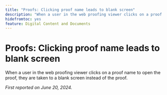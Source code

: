 ```yaml
---
title: "Proofs: Clicking proof name leads to blank screen"
description: "When a user in the web proofing viewer clicks on a proof name to open the proof, they are taken to a blank screen instead of the proof."
hidefromtoc: yes
feature: Digital Content and Documents
---
```


# Proofs: Clicking proof name leads to blank screen

When a user in the web proofing viewer clicks on a proof name to open the proof, they are taken to a blank screen instead of the proof.

_First reported on June 20, 2024._
